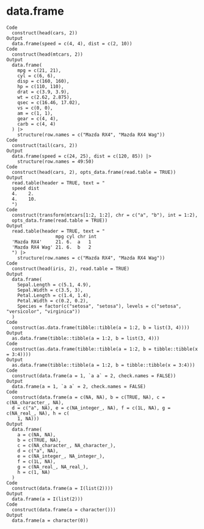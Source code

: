 # data.frame

    Code
      construct(head(cars, 2))
    Output
      data.frame(speed = c(4, 4), dist = c(2, 10))
    Code
      construct(head(mtcars, 2))
    Output
      data.frame(
        mpg = c(21, 21),
        cyl = c(6, 6),
        disp = c(160, 160),
        hp = c(110, 110),
        drat = c(3.9, 3.9),
        wt = c(2.62, 2.875),
        qsec = c(16.46, 17.02),
        vs = c(0, 0),
        am = c(1, 1),
        gear = c(4, 4),
        carb = c(4, 4)
      ) |>
        structure(row.names = c("Mazda RX4", "Mazda RX4 Wag"))
    Code
      construct(tail(cars, 2))
    Output
      data.frame(speed = c(24, 25), dist = c(120, 85)) |>
        structure(row.names = 49:50)
    Code
      construct(head(cars, 2), opts_data.frame(read.table = TRUE))
    Output
      read.table(header = TRUE, text = "
      speed dist
      4.    2.
      4.    10.
      ")
    Code
      construct(transform(mtcars[1:2, 1:2], chr = c("a", "b"), int = 1:2),
      opts_data.frame(read.table = TRUE))
    Output
      read.table(header = TRUE, text = "
                      mpg cyl chr int
      'Mazda RX4'     21. 6.  a   1
      'Mazda RX4 Wag' 21. 6.  b   2
      ") |>
        structure(row.names = c("Mazda RX4", "Mazda RX4 Wag"))
    Code
      construct(head(iris, 2), read.table = TRUE)
    Output
      data.frame(
        Sepal.Length = c(5.1, 4.9),
        Sepal.Width = c(3.5, 3),
        Petal.Length = c(1.4, 1.4),
        Petal.Width = c(0.2, 0.2),
        Species = factor(c("setosa", "setosa"), levels = c("setosa", "versicolor", "virginica"))
      )
    Code
      construct(as.data.frame(tibble::tibble(a = 1:2, b = list(3, 4))))
    Output
      as.data.frame(tibble::tibble(a = 1:2, b = list(3, 4)))
    Code
      construct(as.data.frame(tibble::tibble(a = 1:2, b = tibble::tibble(x = 3:4))))
    Output
      as.data.frame(tibble::tibble(a = 1:2, b = tibble::tibble(x = 3:4)))
    Code
      construct(data.frame(a = 1, `a a` = 2, check.names = FALSE))
    Output
      data.frame(a = 1, `a a` = 2, check.names = FALSE)
    Code
      construct(data.frame(a = c(NA, NA), b = c(TRUE, NA), c = c(NA_character_, NA),
      d = c("a", NA), e = c(NA_integer_, NA), f = c(1L, NA), g = c(NA_real_, NA), h = c(
        1, NA)))
    Output
      data.frame(
        a = c(NA, NA),
        b = c(TRUE, NA),
        c = c(NA_character_, NA_character_),
        d = c("a", NA),
        e = c(NA_integer_, NA_integer_),
        f = c(1L, NA),
        g = c(NA_real_, NA_real_),
        h = c(1, NA)
      )
    Code
      construct(data.frame(a = I(list(2))))
    Output
      data.frame(a = I(list(2)))
    Code
      construct(data.frame(a = character()))
    Output
      data.frame(a = character(0))

